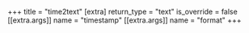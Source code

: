 +++
title = "time2text"
[extra]
return_type = "text"
is_override = false
[[extra.args]]
name = "timestamp"
[[extra.args]]
name = "format"
+++